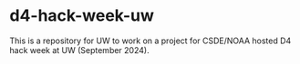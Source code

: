 # d4-hack-week-uw
This is a repository for UW to work on a project for CSDE/NOAA hosted D4 hack week at UW (September 2024).
